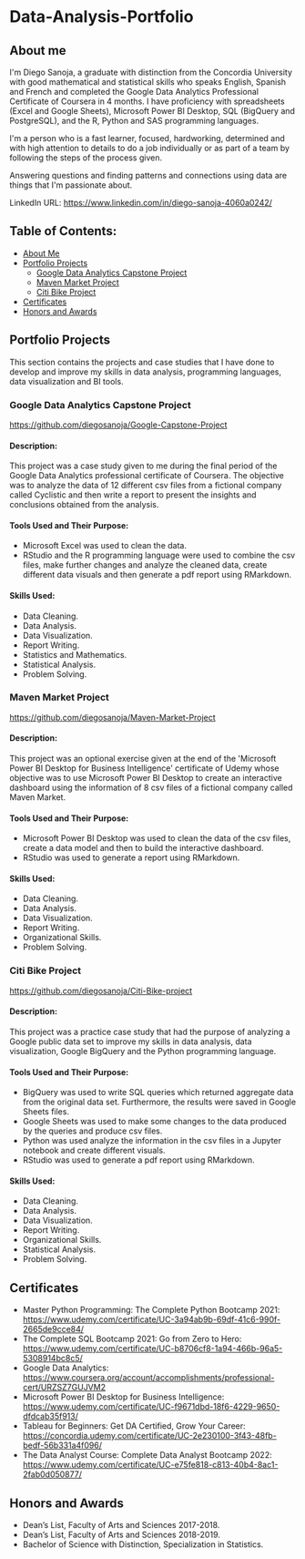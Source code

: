 # Data-Analysis-Portfolio

## About me

I'm Diego Sanoja, a graduate with distinction from the Concordia University with good mathematical and statistical skills who speaks English, Spanish and French and completed the Google Data Analytics Professional Certificate of Coursera in 4 months. I have proficiency with spreadsheets (Excel and Google Sheets), Microsoft Power BI Desktop, SQL (BigQuery and PostgreSQL), and the R, Python and SAS programming languages. 

I'm a person who is a fast learner, focused, hardworking, determined and with high attention to details to do a job individually or as part of a team by following the steps of the process given. 

Answering questions and finding patterns and connections using data are things that I'm passionate about.

LinkedIn URL: https://www.linkedin.com/in/diego-sanoja-4060a0242/

## Table of Contents:

* [About Me](#about-me)
* [Portfolio Projects](#portfolio-projects)
  * [Google Data Analytics Capstone Project](#google-data-analytics-capstone-project)
  * [Maven Market Project](#maven-market-project)
  * [Citi Bike Project](#citi-bike-project)
* [Certificates](#certificates)
* [Honors and Awards](#honors-and-awards)

## Portfolio Projects

This section contains the projects and case studies that I have done to develop and improve my skills in data analysis, programming languages, data visualization and BI tools.

### Google Data Analytics Capstone Project

https://github.com/diegosanoja/Google-Capstone-Project

#### Description:

This project was a case study given to me during the final period of the Google Data Analytics professional certificate of Coursera. The objective was to analyze the data of 12 different csv files from a fictional company called Cyclistic and then write a report to present the insights and conclusions obtained from the analysis.

#### Tools Used and Their Purpose:

* Microsoft Excel was used to clean the data.
* RStudio and the R programming language were used to combine the csv files, make further changes and analyze the cleaned data, create different data visuals and then generate a pdf report using RMarkdown.

#### Skills Used:

* Data Cleaning.
* Data Analysis.
* Data Visualization.
* Report Writing.
* Statistics and Mathematics.
* Statistical Analysis.
* Problem Solving.

### Maven Market Project

https://github.com/diegosanoja/Maven-Market-Project

#### Description:

This project was an optional exercise given at the end of the 'Microsoft Power BI Desktop for Business Intelligence' certificate of Udemy whose objective was to use Microsoft Power BI Desktop to create an interactive dashboard using the information of 8 csv files of a fictional company called Maven Market.

#### Tools Used and Their Purpose:

* Microsoft Power BI Desktop was used to clean the data of the csv files, create a data model and then to build the interactive dashboard.
* RStudio was used to generate a report using RMarkdown.

#### Skills Used:

* Data Cleaning.
* Data Analysis.
* Data Visualization.
* Report Writing.
* Organizational Skills.
* Problem Solving.

### Citi Bike Project

https://github.com/diegosanoja/Citi-Bike-project

#### Description:

This project was a practice case study that had the purpose of analyzing a Google public data set to improve my skills in data analysis, data visualization, Google BigQuery and the Python programming language.

#### Tools Used and Their Purpose:

* BigQuery was used to write SQL queries which returned aggregate data from the original data set. Furthermore, the results were saved in Google Sheets files.
* Google Sheets was used to make some changes to the data produced by the queries and produce csv files.
* Python was used analyze the information in the csv files in a Jupyter notebook and create different visuals.
* RStudio was used to generate a pdf report using RMarkdown.

#### Skills Used:

* Data Cleaning.
* Data Analysis.
* Data Visualization.
* Report Writing.
* Organizational Skills.
* Statistical Analysis.
* Problem Solving.

## Certificates

* Master Python Programming: The Complete Python Bootcamp 2021: https://www.udemy.com/certificate/UC-3a94ab9b-69df-41c6-990f-2665de9cce84/
* The Complete SQL Bootcamp 2021: Go from Zero to Hero: https://www.udemy.com/certificate/UC-b8706cf8-1a94-466b-96a5-5308914bc8c5/
* Google Data Analytics: https://www.coursera.org/account/accomplishments/professional-cert/URZSZ7GUJVM2
* Microsoft Power BI Desktop for Business Intelligence: https://www.udemy.com/certificate/UC-f9671dbd-18f6-4229-9650-dfdcab35f913/
* Tableau for Beginners: Get DA Certified, Grow Your Career: https://concordia.udemy.com/certificate/UC-2e230100-3f43-48fb-bedf-56b331a4f096/
* The Data Analyst Course: Complete Data Analyst Bootcamp 2022: https://www.udemy.com/certificate/UC-e75fe818-c813-40b4-8ac1-2fab0d050877/

## Honors and Awards

* Dean’s List, Faculty of Arts and Sciences 2017-2018.
* Dean’s List, Faculty of Arts and Sciences 2018-2019.
* Bachelor of Science with Distinction, Specialization in Statistics.
